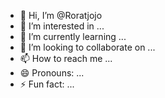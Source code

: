 - 👋 Hi, I’m @Roratjojo
- 👀 I’m interested in ...
- 🌱 I’m currently learning ...
- 💞️ I’m looking to collaborate on ...
- 📫 How to reach me ...
- 😄 Pronouns: ...
- ⚡ Fun fact: ...

<!---
Roratjojo/Roratjojo is a ✨ special ✨ repository because its `README.md` (this file) appears on your GitHub profile.
You can click the Preview link to take a look at your changes.
--->
